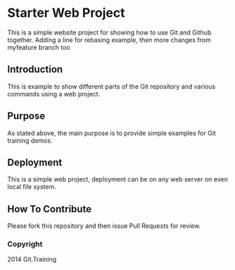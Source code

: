 # Starter Web Project

This is a simple website project for showing how to use Git and Github together. Adding a line for rebasing example, then more changes from myfeature branch too

## Introduction

This is example to show different parts of the Git repository and various commands using a web project.

## Purpose

As stated above, the main purpose is to provide simple examples for Git training demos.

## Deployment

This is a simple web project, deployment can be on any web server on even local file system.

## How To Contribute

Please fork this repository and then issue Pull Requests for review.

### Copyright

2014 Git.Training